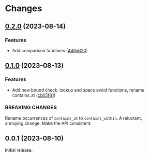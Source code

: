 # Changes

## [0.2.0](https://github.com/prantlf/v-strutil/compare/v0.1.0...v0.2.0) (2023-08-14)

### Features

* Add comparison functions ([449a620](https://github.com/prantlf/v-strutil/commit/449a620b4cf3e2f41295e7101405bd12016054a0))

## [0.1.0](https://github.com/prantlf/v-strutil/compare/v0.0.1...v0.1.0) (2023-08-13)

### Features

* Add new bound check, lookup and space avoid functions, rename contains_at ([cb05f81](https://github.com/prantlf/v-strutil/commit/cb05f810820e99757f83b819a2b4d53c7f1ecd95))

### BREAKING CHANGES

Rename occurrences of `contains_at` to `contains_within`.
A reluctant, annoying change. Make the API consistent.

## 0.0.1 (2023-08-10)

Initial release.

